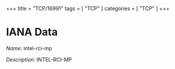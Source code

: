 +++
title = "TCP/16991"
tags = [ "TCP" ]
categories = [ "TCP" ]
+++

# IANA Data

_Name:_ intel-rci-mp

_Description:_ INTEL-RCI-MP


